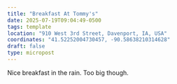 ```yaml
---
title: "Breakfast At Tommy's"
date: 2025-07-19T09:04:49-0500
tags: template
location: "910 West 3rd Street, Davenport, IA, USA"
coordinates: "41.52252004730457, -90.58638210314628"
draft: false
type: micropost
---
```

Nice breakfast in the rain.  Too big though.
